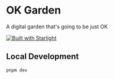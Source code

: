 # OK Garden

A digital garden that's going to be just OK

[![Built with Starlight](https://astro.badg.es/v2/built-with-starlight/tiny.svg)](https://starlight.astro.build)

## Local Development

```bash
pnpm dev
```
